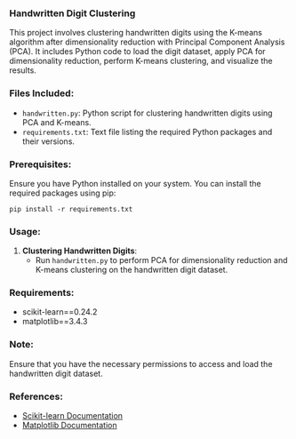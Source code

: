 ### Handwritten Digit Clustering

This project involves clustering handwritten digits using the K-means algorithm after dimensionality reduction with Principal Component Analysis (PCA). It includes Python code to load the digit dataset, apply PCA for dimensionality reduction, perform K-means clustering, and visualize the results.

### Files Included:

- `handwritten.py`: Python script for clustering handwritten digits using PCA and K-means.
- `requirements.txt`: Text file listing the required Python packages and their versions.

### Prerequisites:

Ensure you have Python installed on your system. You can install the required packages using pip:

```
pip install -r requirements.txt
```

### Usage:

1. **Clustering Handwritten Digits**:
   - Run `handwritten.py` to perform PCA for dimensionality reduction and K-means clustering on the handwritten digit dataset.

### Requirements:

- scikit-learn==0.24.2
- matplotlib==3.4.3

### Note:
Ensure that you have the necessary permissions to access and load the handwritten digit dataset.

### References:
- [Scikit-learn Documentation](https://scikit-learn.org/stable/documentation.html)
- [Matplotlib Documentation](https://matplotlib.org/stable/contents.html)
